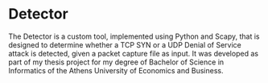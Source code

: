 # Detector
The Detector is a custom tool, implemented using Python and Scapy, that is designed to determine whether a TCP SYN or a UDP Denial of Service attack is detected, given a packet capture file as input. It was developed as part of my thesis project for my degree of Bachelor of Science in Informatics of the Athens University of Economics and Business.
